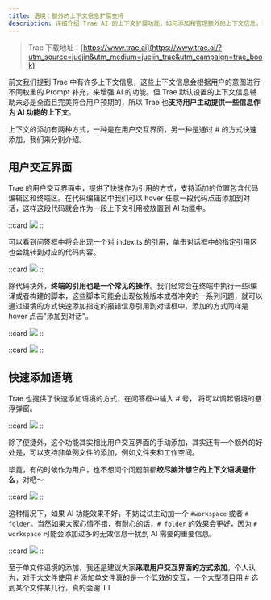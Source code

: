 ```yaml
---
title: 语境：额外的上下文信息扩展支持
description: 详细介绍 Trae AI 的上下文扩展功能，如何添加和管理额外的上下文信息，提高 AI 理解代码和需求的准确性。
---
```


> Trae 下载地址：[https://www.trae.ai](https://www.trae.ai/?utm_source=juejin&utm_medium=juejin_trae&utm_campaign=trae_book)

前文我们提到 Trae 中有许多上下文信息，这些上下文信息会根据用户的意图进行不同权重的 Prompt 补充，来增强 AI 的功能。但 Trae 默认设置的上下文信息辅助未必是全面且完美符合用户预期的，所以 Trae 也**支持用户主动提供一些信息作为 AI 功能的上下文**。

上下文的添加有两种方式，一种是在用户交互界面，另一种是通过 # 的方式快速添加，我们来分别介绍。

## 用户交互界面

Trae 的用户交互界面中，提供了快速作为引用的方式，支持添加的位置包含代码编辑区和终端区。在代码编辑区中我们可以 hover 任意一段代码点击添加到对话，这样这段代码就会作为一段上下文引用被放置到 AI 功能中。

::card
![](https://p3-juejin.byteimg.com/tos-cn-i-k3u1fbpfcp/8b993a21e0ce4b06a267785bf2ce63b5~tplv-k3u1fbpfcp-jj-mark:0:0:0:0:q75.image#?w=1052&h=726&s=108032&e=png&b=1a1c21)
::

可以看到问答框中将会出现一个对 index.ts 的引用，单击对话框中的指定引用区也会跳转到对应的代码内容。

::card
![](https://p3-juejin.byteimg.com/tos-cn-i-k3u1fbpfcp/d5f2b1b437ef4609b57c5fc0444420da~tplv-k3u1fbpfcp-jj-mark:0:0:0:0:q75.image#?w=758&h=178&s=22348&e=png&b=191c21)
::

除代码块外，**终端的引用也是一个常见的操作**。我们经常会在终端中执行一些i编译或者构建的脚本，这些脚本可能会出现依赖版本或者冲突的一系列问题，就可以通过语境的方式快速添加指定的报错信息引用到对话框中，添加的方式同样是 hover 点击"添加到对话"。

::card
![](https://p3-juejin.byteimg.com/tos-cn-i-k3u1fbpfcp/9c36bb8dfc9342519b315ebcbc957e36~tplv-k3u1fbpfcp-jj-mark:0:0:0:0:q75.image#?w=1136&h=240&s=40091&e=png&b=181a1f)
::

::card
![](https://p3-juejin.byteimg.com/tos-cn-i-k3u1fbpfcp/09d68efcac3648b5b34e131b9bc4c868~tplv-k3u1fbpfcp-jj-mark:0:0:0:0:q75.image#?w=754&h=176&s=24396&e=png&b=181a1f)
::

## 快速添加语境

Trae 也提供了快速添加语境的方式，在问答框中输入 # 号， 将可以调起语境的悬浮弹窗。

::card
![](https://p3-juejin.byteimg.com/tos-cn-i-k3u1fbpfcp/863130e61acd4420b6e1e4105631d345~tplv-k3u1fbpfcp-jj-mark:0:0:0:0:q75.image#?w=748&h=468&s=38084&e=png&b=22242b)
::

除了便捷外，这个功能其实相比用户交互界面的手动添加，其实还有一个额外的好处是，可以支持非单例文件的添加，例如文件夹和工作空间。

毕竟，有的时候作为用户，也不想问个问题前都**绞尽脑汁想它的上下文语境是什么**，对吧～

::card
![](https://p3-juejin.byteimg.com/tos-cn-i-k3u1fbpfcp/7e6a77f408b34c36afe7fdfff5efa3bb~tplv-k3u1fbpfcp-jj-mark:0:0:0:0:q75.image#?w=204&h=192&s=66309&e=png&b=dec9b1)
::

这种情况下，如果 AI 功能效果不好，不妨试试主动加一个 `#workspace` 或者 `# folder`。当然如果大家心情不错，有耐心的话，`# folder` 的效果会更好，因为 `# workspace` 可能会添加过多的无效信息干扰到 AI 需要的重要信息。

::card
![](https://p3-juejin.byteimg.com/tos-cn-i-k3u1fbpfcp/51407ecfa0e847c2965289ba37234d28~tplv-k3u1fbpfcp-jj-mark:0:0:0:0:q75.image#?w=440&h=440&s=265340&e=png&b=d6c3b8)
::

至于单文件语境的添加，我还是建议大家**采取用户交互界面的方式添加**。个人认为，对于大文件使用 # 添加单文件真的是一个低效的交互，一个大型项目用 # 选到某个文件某几行，真的会谢 TT
